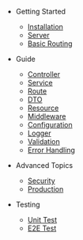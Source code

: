 - Getting Started
  <!-- - [Introduction](/#introduction) -->
  - [Installation](/#installation)
  - [Server](/#server)
  - [Basic Routing](/#basic-routing)
- Guide
  - [Controller](/#controller)
  - [Service](/#service)
  - [Route](/#route)
  - [DTO](/#dto)
  - [Resource](/#resource)
  - [Middleware](/#middleware)
  - [Configuration](/#configuration)
  - [Logger](/#logger)
  - [Validation](/#validation)
  - [Error Handling](/#error-handling)
- Advanced Topics
  - [Security](/#security)
  - [Production](/#production)


- Testing
  - [Unit Test](/#unit-test)
  - [E2E Test](/#e2e-test)
